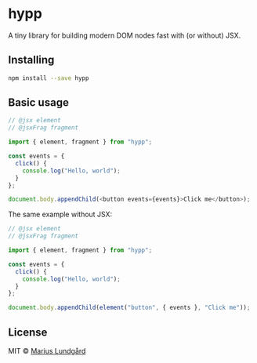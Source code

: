 # hypp

A tiny library for building modern DOM nodes fast with (or without) JSX.

## Installing

```sh
npm install --save hypp
```

## Basic usage

```js
// @jsx element
// @jsxFrag fragment

import { element, fragment } from "hypp";

const events = {
  click() {
    console.log("Hello, world");
  }
};

document.body.appendChild(<button events={events}>Click me</button>);
```

The same example without JSX:

```js
// @jsx element
// @jsxFrag fragment

import { element, fragment } from "hypp";

const events = {
  click() {
    console.log("Hello, world");
  }
};

document.body.appendChild(element("button", { events }, "Click me"));
```

## License

MIT © [Marius Lundgård](https://mariuslundgard.com/)
